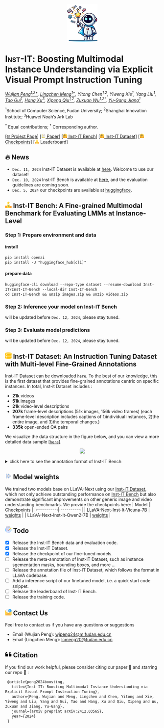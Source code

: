 <div align="center">
  <img src="assets/logo.png" width="100px" style="vertical-align: middle; display: inline;">
</div>

# <span style="font-variant: small-caps">Inst-IT</span>: Boosting Multimodal Instance Understanding via Explicit Visual Prompt Instruction Tuning

_[Wujian Peng<sup>1,2*</sup>](https://scholar.google.com/citations?user=GTuWk9YAAAAJ&hl=zh-CN), [Lingchen Meng<sup>1*</sup>](https://menglcool.github.io/), Yitong Chen<sup>1,2</sup>, Yiweng Xie<sup>1</sup>, Yang Liu<sup>1</sup>,_
_[Tao Gui<sup>1</sup>](https://guitaowufeng.github.io/), [Hang Xu<sup>3</sup>](https://xuhangcn.github.io/), [Xipeng Qiu<sup>1,2</sup>](https://xpqiu.github.io/en.html), [Zuxuan Wu<sup>1,2&dagger;</sup>](https://xpqiu.github.io/en.html), [Yu-Gang Jiang<sup>1</sup>](https://scholar.google.com/citations?user=f3_FP8AAAAAJ&hl=en)_

 <sup>1</sup>School of Computer Science, Fudan University; <sup>2</sup>Shanghai Innovation Institute; <sup>3</sup>Huawei Noah’s Ark Lab

 <sup>*</sup> Equal contributions; <sup>&dagger;</sup> Corresponding author.

[[🌐 Project Page](https://inst-it.github.io/)]
[[<img src="assets/paper.png" alt="📄" style="height: 1em;"> Paper](https://arxiv.org/abs/2412.03565)] 
[[<img src="assets/hf.png" alt="🤗" style="height: 1em;"> Inst-IT Bench](https://huggingface.co/datasets/Inst-IT/Inst-IT-Bench)] 
[[<img src="assets/hf.png" alt="🤗" style="height: 1em;"> Inst-IT Dataset]](https://huggingface.co/datasets/Inst-IT/Inst-IT-Dataset) 
[[<img src="assets/hf.png" alt="🤗" style="height: 1em;"> Checkpoints](https://huggingface.co/Inst-IT)] 
[<img src="assets/leaderboard.png" alt="🏆" style="height: 1em;"> Leaderboard] 

## 🔥 News
* `Dec. 11, 2024` Inst-IT Dataset is available at [here](https://huggingface.co/datasets/Inst-IT/Inst-IT-Dataset). Welcome to use our dataset!
* `Dec. 10, 2024` Inst-IT Bench is available at [here](https://huggingface.co/datasets/Inst-IT/Inst-IT-Bench), and the evaluation guidelines are coming soon.
* `Dec. 5, 2024` our checkpoints are available at [huggingface](https://huggingface.co/Inst-IT).

## <img src="assets/leaderboard.png" alt="🏆" style="height: 1em;"> Inst-IT Bench: A Fine-grained Multimodal Benchmark for Evaluating LMMs at Instance-Level
### Step 1: Prepare environment and data
#### install
```shell
pip install openai
pip install -U "huggingface_hub[cli]"
```
#### prepare data
```shell
huggingface-cli download --repo-type dataset --resume-download Inst-IT/Inst-IT-Bench --local-dir Inst-IT-Bench
cd Inst-IT-Bench && unzip images.zip && unzip videos.zip
```

### Step 2: Inference your model on Inst-IT Bench
will be updated before `Dec. 12, 2024`, please stay tuned.

### Step 3: Evaluate model predictions
will be updated before `Dec. 12, 2024`, please stay tuned.

## <img src="assets/dataset.png" alt="🏆" style="height: 1em;"> Inst-IT Dataset: An Instruction Tuning Dataset with Multi-level Fine-Grained Annotations
Inst-IT Dataset can be downloaded [`here`](https://huggingface.co/datasets/Inst-IT/Inst-IT-Dataset). To the best of our knowledge, this is the first dataset that provides fine-grained annotations centric on specific instances. In total, Inst-it Dataset includes :
- **21k** videos
- **51k** images
- **21k** video-level descriptions
- **207k** frame-level descriptions (51k images, 156k video frames) (each frame-level description includes captions of 1)individual instances, 2)the entire image, and 3)the temporal changes.)
- **335k** open-ended QA pairs

We visualize the data structure in the figure below, and you can view a more detailed data sample [[`here`]](https://inst-it.github.io/#dataset).
<p align="center">
    <img src="https://inst-it.github.io/images/data.png" width="70%"> <br>
</p>

<details>
<summary>click here to see the annotation format of Inst-IT Bench</summary>
  
- video annotations in file [`inst_it_dataset_video_21k.json`](https://huggingface.co/datasets/Inst-IT/Inst-IT-Dataset/blob/main/inst_it_dataset_video_21k.json)

```
[
    {
        "video_id": int,
        "frame_level_caption": (annotation for each frames within this video)
          [
              {
                  "timestamp": int, (indicate the timestamp of this frame in the video, e.g. <1>)
                  "frame_name": string, (the image filename of this frame)
                  "instance_level": (caption for each instance within this frame)
                    {
                        "1": "caption for instance 1",
                        (more instance level captions ...)
                    },
                  "image_level": string, (caption for the entire frame)
                  "temporal_change": string (caption for the temporal changes relative to the previous frame)
              },
              (more frame level captions ...)
          ],
        "question_answer_pairs": (open ended question answer pairs)
          [
             {
                "question": "the question",
                "answer": "the corresponding answer"
              },
             (more question answer pairs ...)
          ],
        "video_level_caption": string, (a dense caption for the entire video, encompassing all frames)
        "video_path": string (the path to where this video is stored)
    },
    (more annotations for other videos ...)
]
```

- image annotations in file [`inst_it_dataset_image_51k.json`](https://huggingface.co/datasets/Inst-IT/Inst-IT-Dataset/blob/main/inst_it_dataset_image_51k.json)
```
[
    {
        "image_id": int,
        "instance_level_caption": (caption for each instance within this image)
          {
              "1": "caption for instance 1",
              (more instance level captions ...)
          },
        "image_level_caption": string, (caption for the entire image)
        "image_path": string (the path to where this image is stored)
    },
    (more annotations for other images ...)
]
```
</details>

## <img src="assets/model.png" alt="🌐" style="height: 1em;"> Model weights
We trained two models base on LLaVA-Next using our [Inst-IT Dataset](https://huggingface.co/datasets/Inst-IT/Inst-IT-Dataset), which not only achieve outstanding performance on [Inst-IT Bench](https://huggingface.co/datasets/Inst-IT/Inst-IT-Bench) but also demonstrate significant improvements on other generic image and video understanding benchmarks. We provide the checkpoints here:
| Model | Checkpoints |
|:----------:|:----------:|
| LLaVA-Next-Inst-It-Vicuna-7B | [weights](https://huggingface.co/Inst-IT/LLaVA-Next-Inst-It-Qwen2-7B) | 
| LLaVA-Next-Inst-It-Qwen2-7B | [weights](https://huggingface.co/Inst-IT/LLaVA-Next-Inst-It-Vicuna-7B) |

## <img src="assets/todo.png" alt="📝" style="height: 1em;">  Todo
- [x] Release the Inst-IT Bench data and evaluation code.
- [x] Release the Inst-IT Dataset.
- [x] Release the checkpoint of our fine-tuned models.
- [ ] Release the meta-annotation of Inst-IT Dataset, such as instance sgementation masks, bounding boxes, and more ...
- [ ] Release the annotation file of Inst-IT Dataset, which follows the format in LLaVA codebase.
- [ ] Add a inference script of our finetuned model, i.e. a quick start code snippet.
- [ ] Release the leaderboard of Inst-IT Bench.
- [ ] Release the training code.

##  <img src="assets/email.png" alt="📧" style="height: 1em;"> Contact Us
Feel free to contact us if you have any questions or suggestions 
- Email (Wujian Peng): wjpeng24@m.fudan.edu.cn
- Email (Lingchen Meng): lcmeng20@fudan.edu.cn
##  <img src="assets/cite.png" alt="📎" style="height: 1em;"> Citation
If you find our work helpful, please consider citing our paper :paperclip: and starring our repo :star2: :

```
 @article{peng2024boosting,
   title={Inst-IT: Boosting Multimodal Instance Understanding via Explicit Visual Prompt Instruction Tuning},
   author={Peng, Wujian and Meng, Lingchen and Chen, Yitong and Xie, Yiweng and Liu, Yang and Gui, Tao and Hang, Xu and Qiu, Xipeng and Wu, Zuxuan and Jiang, Yu-Gang},
   journal={arXiv preprint arXiv:2412.03565},
   year={2024}
 }
```
